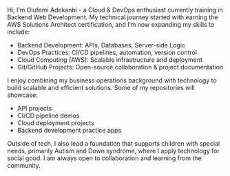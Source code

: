 Hi, I’m Olufemi Adekanbi - a Cloud & DevOps enthusiast currently training in Backend Web Development. My technical journey started with earning the AWS Solutions Architect certification, and I’m now expanding my skills to include:
- Backend Development: APIs, Databases, Server-side Logic
- DevOps Practices: CI/CD pipelines, automation, version control
- Cloud Computing (AWS): Scalable infrastructure and deployment
- Git/GitHub Projects: Open-source collaboration & project documentation

I enjoy combining my business operations background with technology to build scalable and efficient solutions. Some of my repositories will showcase:
- API projects
- CI/CD pipeline demos
- Cloud deployment projects
- Backend development practice apps

Outside of tech, I also lead a foundation that supports children with special needs, primarily Autism and Down syndrome, where I apply technology for social good.
I am always open to collaboration and learning from the community.

<!---
femiadekanbi/femiadekanbi is a ✨ special ✨ repository because its `README.md` (this file) appears on your GitHub profile.
You can click the Preview link to take a look at your changes.
--->
